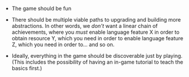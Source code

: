 
- The game should be fun

- There should be multiple viable paths to upgrading and building more
  abstractions.  In other words, we *don't* want a linear chain of
  achievements, where you *must* enable language feature X in order to
  obtain resource Y, which you need in order to enable language
  feature Z, which you need in order to... and so on.

- Ideally, everything in the game should be discoverable just by
  playing.  (This includes the possibility of having an in-game
  tutorial to teach the basics first.)
